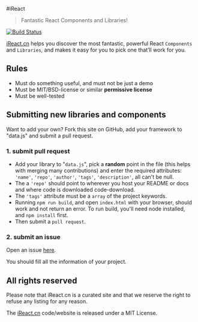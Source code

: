 #iReact

> Fantastic React Components and Libraries!

[![Build Status](https://travis-ci.org/hustcc/iReact.svg?branch=master)](https://travis-ci.org/hustcc/iReact)

[iReact.cn](http://iReact.cn/) helps you discover the most fantastic, powerful React `Components` and `Libraries`,
and makes it easy for you to pick one that’ll work for you.


## Rules

  * Must do something useful, and must not be just a demo
  * Must be MIT/BSD-license or similar **permissive license**
  * Must be well-tested


## Submitting new libraries and components

Want to add your own? Fork this site on GitHub, add your framework to "data.js" and submit a pull request.

### **1. submit pull request**

  * Add your library to "`data.js`", pick a **random** point in the file (this helps with merging many contributions) and enter the required attributes: `'name'`, `'repo'`, `'author'`, `'tags'`, `'description'`, all can't be null.
  * The a `'repo'` should point to wherever you host your README or docs and where code is downloaded code-download.
  * The `'tags'` attribute must be a `array` of the project keywords.
  * Running `npm run build`, and open `index.html` with your browser, should work and not return an error. To run build, you'll need node installed, and `npm install` first.
  * Then submit a `pull request`.

### **2. submit an issue**

Open an issue [here](https://github.com/hustcc/iReact/issues/new).

You should fill all the information of your project.


## All rights reserved

Please note that iReact.cn is a curated site and that we reserve the right to refuse any listing for any reason.

The [iReact.cn](http://iReact.cn) code/website is released under a MIT License.